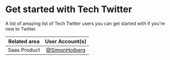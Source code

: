 # Get started with Tech Twitter 

A list of amazing list of Tech Twitter users you can get started with if you're new to Twitter.

| Related area  | User Account(s) |
| ------------- |:---------------:|
| Saas Product  | [@SimonHoiberg](https://twitter.com/SimonHoiberg) |

